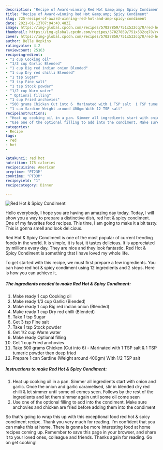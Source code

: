 ```yaml
---
description: "Recipe of Award-winning Red Hot &amp;amp; Spicy Condiment"
title: "Recipe of Award-winning Red Hot &amp;amp; Spicy Condiment"
slug: 725-recipe-of-award-winning-red-hot-and-amp-spicy-condiment
date: 2021-01-13T07:04:40.483Z
image: https://img-global.cpcdn.com/recipes/57027859/751x532cq70/red-hot-spicy-condiment-recipe-main-photo.jpg
thumbnail: https://img-global.cpcdn.com/recipes/57027859/751x532cq70/red-hot-spicy-condiment-recipe-main-photo.jpg
cover: https://img-global.cpcdn.com/recipes/57027859/751x532cq70/red-hot-spicy-condiment-recipe-main-photo.jpg
author: Belle Hopkins
ratingvalue: 4.2
reviewcount: 25163
recipeingredient:
- "1 cup Cooking oil"
- "1/3 cup Garlic Blended"
- "1 cup Big red indian onion Blended"
- "1 cup Dry red chilli Blended"
- "1 tsp Sugar"
- "3 tsp Fine salt"
- "1 tsp Stock powder"
- "1/2 cup Warm water"
- " Optional filling"
- "1 cup Fried anchovies"
- "500 grams Chicken Cut into 6  Marinated with 1 TSP salt  1 TSP tumeric powder then deep fried"
- "1 can Sardine Weight around 400gm With 12 TSP salt"
recipeinstructions:
- "Heat up cooking oil in a pan. Simmer all ingredients start with onion and garlic. Once the onion and garlic caramelised, stir in blended dry red chilli &amp; let simmer until some oil comes seen. Follows by the rest of the ingredients and let them simmer again until some oil come seen"
- "Use one of the optional filling to add into the condiment. Make sure anchovies and chicken are fried before adding them into the condiment"
categories:
- Recipe
tags:
- red
- hot
- 

katakunci: red hot  
nutrition: 176 calories
recipecuisine: American
preptime: "PT23M"
cooktime: "PT33M"
recipeyield: "1"
recipecategory: Dinner

---
```



![Red Hot &amp; Spicy Condiment](https://img-global.cpcdn.com/recipes/57027859/751x532cq70/red-hot-spicy-condiment-recipe-main-photo.jpg)

Hello everybody, I hope you are having an amazing day today. Today, I will show you a way to prepare a distinctive dish, red hot &amp; spicy condiment. One of my favorites food recipes. This time, I am going to make it a bit tasty. This is gonna smell and look delicious.



Red Hot &amp; Spicy Condiment is one of the most popular of current trending foods in the world. It is simple, it is fast, it tastes delicious. It is appreciated by millions every day. They are nice and they look fantastic. Red Hot &amp; Spicy Condiment is something that I have loved my whole life.


To get started with this recipe, we must first prepare a few ingredients. You can have red hot &amp; spicy condiment using 12 ingredients and 2 steps. Here is how you can achieve it.

<!--inarticleads1-->

##### The ingredients needed to make Red Hot &amp; Spicy Condiment:

1. Make ready 1 cup Cooking oil
1. Make ready 1/3 cup Garlic (Blended)
1. Make ready 1 cup Big red indian onion (Blended)
1. Make ready 1 cup Dry red chilli (Blended)
1. Take 1 tsp Sugar
1. Get 3 tsp Fine salt
1. Take 1 tsp Stock powder
1. Get 1/2 cup Warm water
1. Make ready  Optional filling
1. Get 1 cup Fried anchovies
1. Take 500 grams Chicken (Cut into 6) - Marinated with 1 TSP salt &amp; 1 TSP tumeric powder then deep fried
1. Prepare 1 can Sardine (Weight around 400gm) With 1/2 TSP salt




<!--inarticleads2-->

##### Instructions to make Red Hot &amp; Spicy Condiment:

1. Heat up cooking oil in a pan. Simmer all ingredients start with onion and garlic. Once the onion and garlic caramelised, stir in blended dry red chilli &amp; let simmer until some oil comes seen. Follows by the rest of the ingredients and let them simmer again until some oil come seen
1. Use one of the optional filling to add into the condiment. Make sure anchovies and chicken are fried before adding them into the condiment




So that's going to wrap this up with this exceptional food red hot &amp; spicy condiment recipe. Thank you very much for reading. I'm confident that you can make this at home. There is gonna be more interesting food at home recipes coming up. Remember to save this page in your browser, and share it to your loved ones, colleague and friends. Thanks again for reading. Go on get cooking!
